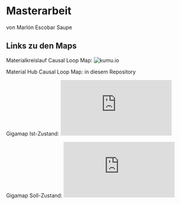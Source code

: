 # Masterarbeit

von Marlón Escobar Saupe


## Links zu den Maps

Materialkreislauf Causal Loop Map: ![kumu.io](https://kumu.io/MES/clm-materialkreislauf-berlin)

Material Hub Causal Loop Map: in diesem Repository

Gigamap Ist-Zustand: ![in diesem Repository](https://github.com/Escosystem/masterarbeit_materialkreislauf/blob/main/maps/Gigamap_Ist-Zustand.pdf)

Gigamap Soll-Zustand: ![in diesem Repository](https://github.com/Escosystem/masterarbeit_materialkreislauf/blob/main/maps/Gigamap_Soll-Zustand.pdf)
